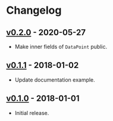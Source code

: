 # Changelog

## [v0.2.0](https://github.com/jeromefroe/lttb-rs/tree/0.2.0) - 2020-05-27

- Make inner fields of `DataPoint` public.

## [v0.1.1](https://github.com/jeromefroe/lttb-rs/tree/0.1.1) - 2018-01-02

- Update documentation example.

## [v0.1.0](https://github.com/jeromefroe/lttb-rs/tree/0.1.0) - 2018-01-01

- Initial release.

